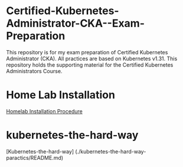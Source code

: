 # Certified-Kubernetes-Administrator-CKA--Exam-Preparation
This repository is for my exam preparation of Certified Kubernetes Administrator (CKA). All practices are based on Kubernetes v1.31.
This repository holds the supporting material for the Certified Kubernetes Administrators Course.

# Home Lab Installation 
[Homelab Installation Procedure](./install/lab-setup/READEME.md)

# kubernetes-the-hard-way
[Kubernetes-the-hard-way] (./kubernetes-the-hard-way-paractics/README.md)

